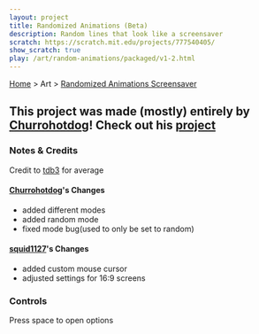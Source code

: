 ```yaml
---
layout: project
title: Randomized Animations (Beta)
description: Random lines that look like a screensaver
scratch: https://scratch.mit.edu/projects/777540405/
show_scratch: true
play: /art/random-animations/packaged/v1-2.html
---
```


[Home](/cool-turbowarp-projects/) > Art > [Randomized Animations Screensaver](about.md)

## This project was made (mostly) entirely by [Churrohotdog](https://scratch.mit.edu/users/churrohotdog/)! Check out his [project](https://scratch.mit.edu/projects/777540405/)

### Notes & Credits

Credit to [tdb3](https://scratch.mit.edu/users/tdb3/) for average

#### [Churrohotdog](https://scratch.mit.edu/users/churrohotdog/)'s Changes

- added different modes
- added random mode
- fixed mode bug(used to only be set to random)

#### [squid1127](https://scratch.mit.edu/users/squid1127/)'s Changes

- added custom mouse cursor
- adjusted settings for 16:9 screens

### Controls

Press space to open options
